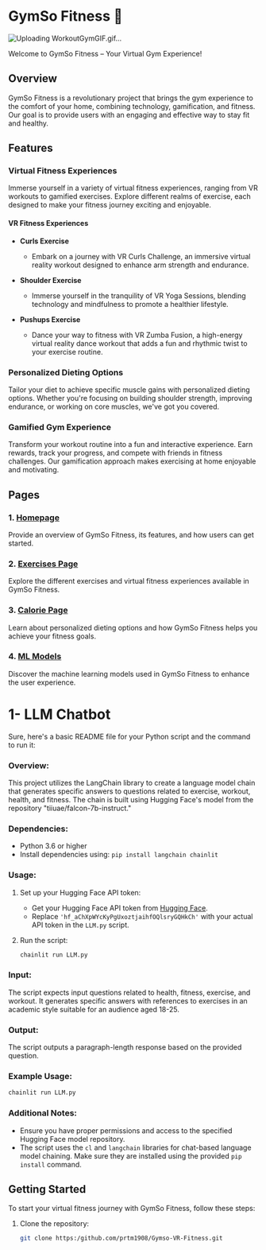 # GymSo Fitness 💪
![Uploading WorkoutGymGIF.gif…]()



Welcome to GymSo Fitness – Your Virtual Gym Experience!

## Overview

GymSo Fitness is a revolutionary project that brings the gym experience to the comfort of your home, combining technology, gamification, and fitness. Our goal is to provide users with an engaging and effective way to stay fit and healthy.

## Features

### Virtual Fitness Experiences

Immerse yourself in a variety of virtual fitness experiences, ranging from VR workouts to gamified exercises. Explore different realms of exercise, each designed to make your fitness journey exciting and enjoyable.

#### VR Fitness Experiences

- **Curls Exercise**
  - Embark on a journey with VR Curls Challenge, an immersive virtual reality workout designed to enhance arm strength and endurance.

- **Shoulder Exercise**
  - Immerse yourself in the tranquility of VR Yoga Sessions, blending technology and mindfulness to promote a healthier lifestyle.

- **Pushups Exercise**
  - Dance your way to fitness with VR Zumba Fusion, a high-energy virtual reality dance workout that adds a fun and rhythmic twist to your exercise routine.

### Personalized Dieting Options

Tailor your diet to achieve specific muscle gains with personalized dieting options. Whether you're focusing on building shoulder strength, improving endurance, or working on core muscles, we've got you covered.

### Gamified Gym Experience

Transform your workout routine into a fun and interactive experience. Earn rewards, track your progress, and compete with friends in fitness challenges. Our gamification approach makes exercising at home enjoyable and motivating.
## Pages

### 1. [Homepage](#homepage)

Provide an overview of GymSo Fitness, its features, and how users can get started.

### 2. [Exercises Page](#exercises-page)

Explore the different exercises and virtual fitness experiences available in GymSo Fitness.

### 3. [Calorie Page](#calorie-page)

Learn about personalized dieting options and how GymSo Fitness helps you achieve your fitness goals.

### 4. [ML Models](#ml-models)

Discover the machine learning models used in GymSo Fitness to enhance the user experience.

# 1- LLM Chatbot

Sure, here's a basic README file for your Python script and the command to run it:

### Overview:
This project utilizes the LangChain library to create a language model chain that generates specific answers to questions related to exercise, workout, health, and fitness. The chain is built using Hugging Face's model from the repository "tiiuae/falcon-7b-instruct."

### Dependencies:
- Python 3.6 or higher
- Install dependencies using: `pip install langchain chainlit`

### Usage:
1. Set up your Hugging Face API token:
   - Get your Hugging Face API token from [Hugging Face](https://huggingface.co/settings/token).
   - Replace `'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'` with your actual API token in the `LLM.py` script.

2. Run the script:
   ```bash
   chainlit run LLM.py
   ```

### Input:
The script expects input questions related to health, fitness, exercise, and workout. It generates specific answers with references to exercises in an academic style suitable for an audience aged 18-25.

### Output:
The script outputs a paragraph-length response based on the provided question.

### Example Usage:
```bash
chainlit run LLM.py
```

### Additional Notes:
- Ensure you have proper permissions and access to the specified Hugging Face model repository.
- The script uses the `cl` and `langchain` libraries for chat-based language model chaining. Make sure they are installed using the provided `pip install` command.

## Getting Started

To start your virtual fitness journey with GymSo Fitness, follow these steps:

1. Clone the repository:
   ```bash
   git clone https:/github.com/prtm1908/Gymso-VR-Fitness.git

